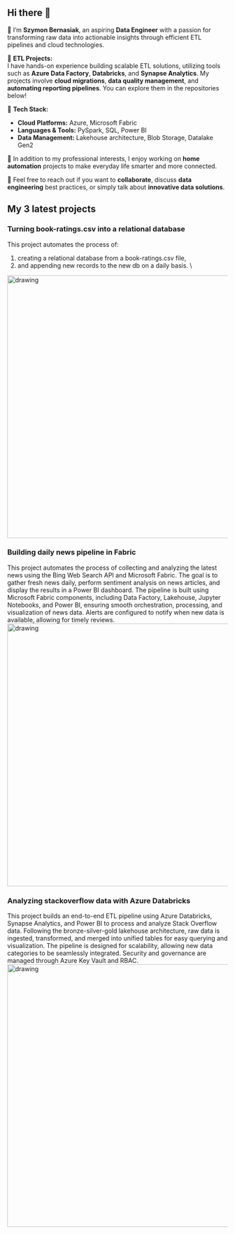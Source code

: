 ## Hi there 👋

👋 I’m **Szymon Bernasiak**, an aspiring **Data Engineer** with a passion for transforming raw data into actionable insights through efficient ETL pipelines and cloud technologies.

🚀 **ETL Projects:**  
I have hands-on experience building scalable ETL solutions, utilizing tools such as **Azure Data Factory**, **Databricks**, and **Synapse Analytics**. My projects involve **cloud migrations**, **data quality management**, and **automating reporting pipelines**. You can explore them in the repositories below!

🔧 **Tech Stack:**  
- **Cloud Platforms:** Azure, Microsoft Fabric  
- **Languages & Tools:** PySpark, SQL, Power BI  
- **Data Management:** Lakehouse architecture, Blob Storage, Datalake Gen2

🏡 In addition to my professional interests, I enjoy working on **home automation** projects to make everyday life smarter and more connected.

💬 Feel free to reach out if you want to **collaborate**, discuss **data engineering** best practices, or simply talk about **innovative data solutions**.

## My 3 latest projects
### Turning book-ratings.csv into a relational database
This project automates the process of:
1. creating a relational database from a book-ratings.csv file, 
2. and appending new records to the new db on a daily basis. \
<img src=https://github.com/user-attachments/assets/28e613a9-10a2-423e-b88b-a5cd0ad6a3a7 alt="drawing" width="600"/>

### Building daily news pipeline in Fabric
This project automates the process of collecting and analyzing the latest news using the Bing Web Search API and Microsoft Fabric. The goal is to gather fresh news daily, perform sentiment analysis on news articles, and display the results in a Power BI dashboard. The pipeline is built using Microsoft Fabric components, including Data Factory, Lakehouse, Jupyter Notebooks, and Power BI, ensuring smooth orchestration, processing, and visualization of news data. Alerts are configured to notify when new data is available, allowing for timely reviews.
<img src=https://github.com/user-attachments/assets/6dd7c373-023f-4c37-b887-ac252b7cd04e alt="drawing" width="600"/>

### Analyzing stackoverflow data with Azure Databricks
This project builds an end-to-end ETL pipeline using Azure Databricks, Synapse Analytics, and Power BI to process and analyze Stack Overflow data. Following the bronze-silver-gold lakehouse architecture, raw data is ingested, transformed, and merged into unified tables for easy querying and visualization. The pipeline is designed for scalability, allowing new data categories to be seamlessly integrated. Security and governance are managed through Azure Key Vault and RBAC.
<img src=https://github.com/user-attachments/assets/6209a92b-4813-4268-b765-7c628b8c698e alt="drawing" width="600"/>
